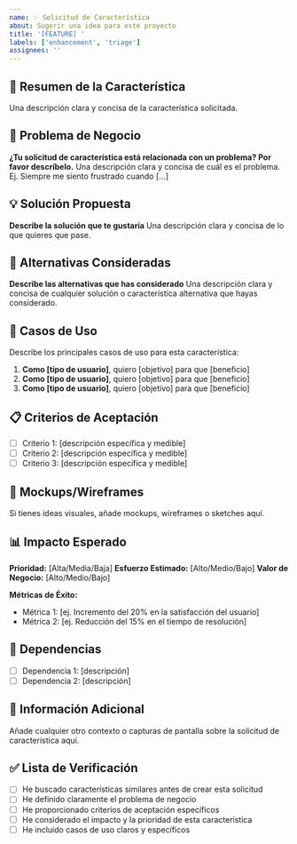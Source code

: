```yaml
---
name: ✨ Solicitud de Característica
about: Sugerir una idea para este proyecto
title: '[FEATURE] '
labels: ['enhancement', 'triage']
assignees: ''
---
```


## 🎯 Resumen de la Característica
Una descripción clara y concisa de la característica solicitada.

## 💼 Problema de Negocio
**¿Tu solicitud de característica está relacionada con un problema? Por favor descríbelo.**
Una descripción clara y concisa de cuál es el problema. Ej. Siempre me siento frustrado cuando [...]

## 💡 Solución Propuesta
**Describe la solución que te gustaría**
Una descripción clara y concisa de lo que quieres que pase.

## 🔄 Alternativas Consideradas
**Describe las alternativas que has considerado**
Una descripción clara y concisa de cualquier solución o característica alternativa que hayas considerado.

## 👥 Casos de Uso
Describe los principales casos de uso para esta característica:
1. **Como [tipo de usuario]**, quiero [objetivo] para que [beneficio]
2. **Como [tipo de usuario]**, quiero [objetivo] para que [beneficio]
3. **Como [tipo de usuario]**, quiero [objetivo] para que [beneficio]

## 📋 Criterios de Aceptación
- [ ] Criterio 1: [descripción específica y medible]
- [ ] Criterio 2: [descripción específica y medible]
- [ ] Criterio 3: [descripción específica y medible]

## 🎨 Mockups/Wireframes
Si tienes ideas visuales, añade mockups, wireframes o sketches aquí.

## 📊 Impacto Esperado
**Prioridad:** [Alta/Media/Baja]
**Esfuerzo Estimado:** [Alto/Medio/Bajo]
**Valor de Negocio:** [Alto/Medio/Bajo]

**Métricas de Éxito:**
- Métrica 1: [ej. Incremento del 20% en la satisfacción del usuario]
- Métrica 2: [ej. Reducción del 15% en el tiempo de resolución]

## 🔗 Dependencias
- [ ] Dependencia 1: [descripción]
- [ ] Dependencia 2: [descripción]

## 📝 Información Adicional
Añade cualquier otro contexto o capturas de pantalla sobre la solicitud de característica aquí.

## ✅ Lista de Verificación
- [ ] He buscado características similares antes de crear esta solicitud
- [ ] He definido claramente el problema de negocio
- [ ] He proporcionado criterios de aceptación específicos
- [ ] He considerado el impacto y la prioridad de esta característica
- [ ] He incluido casos de uso claros y específicos
